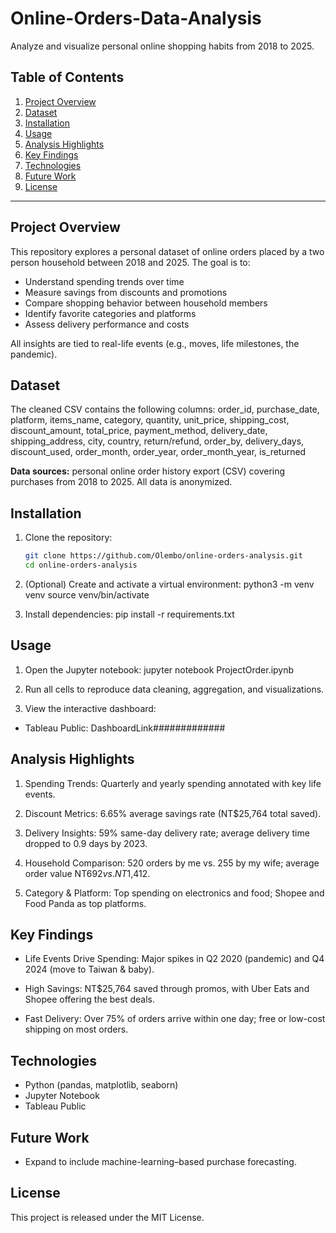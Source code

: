 # Online-Orders-Data-Analysis
Analyze and visualize personal online shopping habits from 2018 to 2025.

## Table of Contents

1. [Project Overview](#project-overview)
2. [Dataset](#dataset)
3. [Installation](#installation)
4. [Usage](#usage)
5. [Analysis Highlights](#analysis-highlights)
6. [Key Findings](#key-findings)
7. [Technologies](#technologies)
8. [Future Work](#future-work)
9. [License](#license)

---

## Project Overview

This repository explores a personal dataset of online orders placed by a two person household between 2018 and 2025. The goal is to:

- Understand spending trends over time  
- Measure savings from discounts and promotions  
- Compare shopping behavior between household members  
- Identify favorite categories and platforms  
- Assess delivery performance and costs  

All insights are tied to real-life events (e.g., moves, life milestones, the pandemic).

## Dataset

The cleaned CSV contains the following columns:
order_id, purchase_date, platform, items_name, category,
quantity, unit_price, shipping_cost, discount_amount,
total_price, payment_method, delivery_date, shipping_address,
city, country, return/refund, order_by,
delivery_days, discount_used, order_month, order_year,
order_month_year, is_returned


**Data sources:** personal online order history export (CSV) covering purchases from 2018 to 2025. All data is anonymized.

##  Installation

1. Clone the repository:

   ```bash
   git clone https://github.com/Olembo/online-orders-analysis.git
   cd online-orders-analysis

2. (Optional) Create and activate a virtual environment:
   python3 -m venv venv
   source venv/bin/activate

3. Install dependencies:
   pip install -r requirements.txt

## Usage

1. Open the Jupyter notebook:
jupyter notebook ProjectOrder.ipynb

2. Run all cells to reproduce data cleaning, aggregation, and visualizations.

3. View the interactive dashboard:
 - Tableau Public: DashboardLink#############

## Analysis Highlights

  1. Spending Trends: Quarterly and yearly spending annotated with key life events.

  2. Discount Metrics: 6.65% average savings rate (NT$25,764 total saved).

  3. Delivery Insights: 59% same-day delivery rate; average delivery time dropped to 0.9 days by 2023.

  4. Household Comparison: 520 orders by me vs. 255 by my wife; average order value NT$692 vs. NT$1,412.

  5. Category & Platform: Top spending on electronics and food; Shopee and Food Panda as top platforms.

## Key Findings

- Life Events Drive Spending: Major spikes in Q2 2020 (pandemic) and Q4 2024 (move to Taiwan & baby).

- High Savings: NT$25,764 saved through promos, with Uber Eats and Shopee offering the best deals.

- Fast Delivery: Over 75% of orders arrive within one day; free or low-cost shipping on most orders.


## Technologies

- Python (pandas, matplotlib, seaborn)
- Jupyter Notebook
- Tableau Public

## Future Work
- Expand to include machine-learning–based purchase forecasting.


## License
This project is released under the MIT License.
